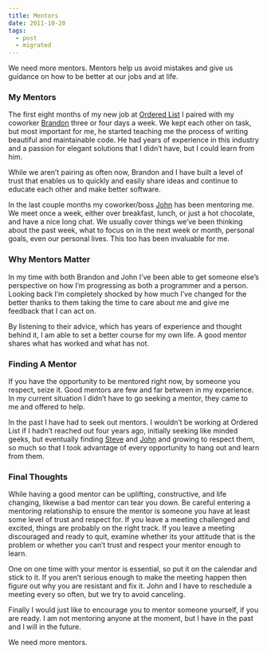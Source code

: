 ```yaml
---
title: Mentors
date: 2011-10-20
tags:
  - post
  - migrated
---
```


We need more mentors. Mentors help us avoid mistakes and give us guidance on how to be better at our jobs and at life.

### My Mentors

The first eight months of my new job at [Ordered List](http://orderedlist.com) I paired with my coworker [Brandon](http://twitter.com/bkeepers) three or four days a week. We kept each other on task, but most important for me, he started teaching me the process of writing beautiful and maintainable code. He had years of experience in this industry and a passion for elegant solutions that I didn’t have, but I could learn from him.

While we aren’t pairing as often now, Brandon and I have built a level of trust that enables us to quickly and easily share ideas and continue to educate each other and make better software.

In the last couple months my coworker/boss [John](http://twitter.com/jnunemaker) has been mentoring me. We meet once a week, either over breakfast, lunch, or just a hot chocolate, and have a nice long chat. We usually cover things we’ve been thinking about the past week, what to focus on in the next week or month, personal goals, even our personal lives. This too has been invaluable for me.

### Why Mentors Matter

In my time with both Brandon and John I’ve been able to get someone else’s perspective on how I’m progressing as both a programmer and a person. Looking back I’m completely shocked by how much I’ve changed for the better thanks to them taking the time to care about me and give me feedback that I can act on.

By listening to their advice, which has years of experience and thought behind it, I am able to set a better course for my own life. A good mentor shares what has worked and what has not.

### Finding A Mentor

If you have the opportunity to be mentored right now, by someone you respect, seize it. Good mentors are few and far between in my experience. In my current situation I didn’t have to go seeking a mentor, they came to me and offered to help.

In the past I have had to seek out mentors. I wouldn’t be working at Ordered List if I hadn’t reached out four years ago, initially seeking like minded geeks, but eventually finding [Steve](http://twitter.com/orderedlist) and [John](http://twitter.com/jnunemaker) and growing to respect them, so much so that I took advantage of every opportunity to hang out and learn from them.

### Final Thoughts

While having a good mentor can be uplifting, constructive, and life changing, likewise a bad mentor can tear you down. Be careful entering a mentoring relationship to ensure the mentor is someone you have at least some level of trust and respect for. If you leave a meeting challenged and excited, things are probably on the right track. If you leave a meeting discouraged and ready to quit, examine whether its your attitude that is the problem or whether you can’t trust and respect your mentor enough to learn.

One on one time with your mentor is essential, so put it on the calendar and stick to it. If you aren’t serious enough to make the meeting happen then figure out why you are resistant and fix it. John and I have to reschedule a meeting every so often, but we try to avoid canceling.

Finally I would just like to encourage you to mentor someone yourself, if you are ready. I am not mentoring anyone at the moment, but I have in the past and I will in the future.

We need more mentors.
